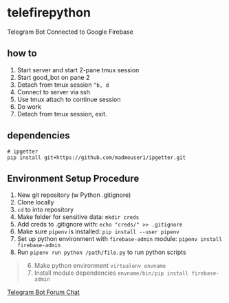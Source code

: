 # telefirepython
Telegram Bot Connected to Google Firebase

## how to
1. Start server and start 2-pane tmux session
2. Start good_bot on pane 2
3. Detach from tmux session `^b, d`
4. Connect to server via ssh
5. Use tmux attach to continue session
6. Do work
7. Detach from tmux session, exit.

## dependencies
    # ipgetter
    pip install git+https://github.com/madmouser1/ipgetter.git



## Environment Setup Procedure
1. New git repository (w Python .gitignore)
2. Clone locally
3. `cd` to into repository
4. Make folder for sensitive data: `mkdir creds`
5. Add creds to .gitignore with: `echo "creds/" >> .gitignore`
6. Make sure `pipenv` is installed: `pip install --user pipenv`
7. Set up python environment with `firebase-admin` module: `pipenv install firebase-admin`
8. Run `pipenv run python /path/file.py` to run python scripts

>6. Make python environment `virtualenv envname`
>7. Install module dependencies `envname/bin/pip install firebase-admin`

[Telegram Bot Forum Chat](https://t.me/pythontelegrambotgroup)
